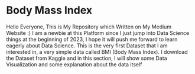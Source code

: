 # Body Mass Index
Hello Everyone, This is My Repository which Written on My Medium Website :)
I am a newbie at this Platform since I just jump into Data Science things at the beginning of 2023, I hope it will push me forward to learn eagerly about Data Science. This is the very first Dataset that I am interested in, a very simple data called BMI (Body Mass Index). 
I download the Dataset from Kaggle and in this section, I will show some Data Visualization and some explanation about the data itself
